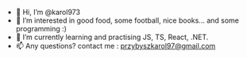 - 👋 Hi, I’m @karol973
- 👀 I’m interested in good food, some football, nice books... and some programming :)
- 🌱 I’m currently learning and practising JS, TS, React, .NET.
- 📫 Any questions? 
  contact me : przybyszkarol97@gmail.com

<!---
karol973/karol973 is a ✨ special ✨ repository because its `README.md` (this file) appears on your GitHub profile.
You can click the Preview link to take a look at your changes.
--->
